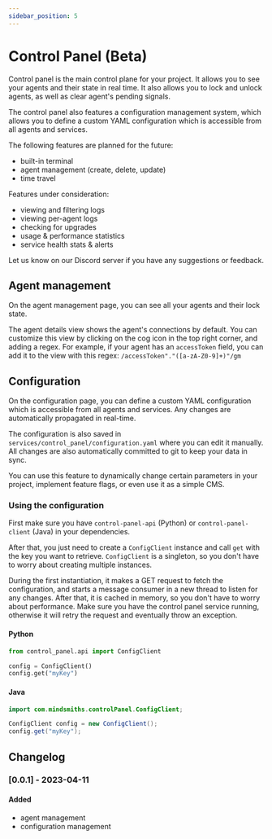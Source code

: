 ```yaml
---
sidebar_position: 5
---
```


# Control Panel (Beta)
Control panel is the main control plane for your project.
It allows you to see your agents and their state in real time. It also allows you to lock and unlock agents, as well as clear agent's pending signals.

The control panel also features a configuration management system, which allows you to define a custom YAML configuration which is accessible from all agents and services.

The following features are planned for the future:
- built-in terminal
- agent management (create, delete, update)
- time travel

Features under consideration:
- viewing and filtering logs
- viewing per-agent logs
- checking for upgrades
- usage & performance statistics
- service health stats & alerts

Let us know on our Discord server if you have any suggestions or feedback.


## Agent management
On the agent management page, you can see all your agents and their lock state.

The agent details view shows the agent's connections by default. You can customize this view by clicking on the cog icon in the top right corner, and adding a regex.
For example, if your agent has an `accessToken` field, you can add it to the view with this regex: `/accessToken"."([a-zA-Z0-9]+)"/gm`


## Configuration
On the configuration page, you can define a custom YAML configuration which is accessible from all agents and services. Any changes are automatically propagated in real-time.

The configuration is also saved in `services/control_panel/configuration.yaml` where you can edit it manually. All changes are also automatically committed to git to keep your data in sync.

You can use this feature to dynamically change certain parameters in your project, implement feature flags, or even use it as a simple CMS.

### Using the configuration
First make sure you have `control-panel-api` (Python) or `control-panel-client` (Java) in your dependencies.

After that, you just need to create a `ConfigClient` instance and call `get` with the key you want to retrieve.
`ConfigClient` is a singleton, so you don't have to worry about creating multiple instances.

During the first instantiation, it makes a GET request to fetch the configuration, and starts a message consumer in a new thread to listen for any changes.
After that, it is cached in memory, so you don't have to worry about performance.
Make sure you have the control panel service running, otherwise it will retry the request and eventually throw an exception.

#### Python
```python
from control_panel.api import ConfigClient

config = ConfigClient()
config.get("myKey")
```

#### Java
```java
import com.mindsmiths.controlPanel.ConfigClient;

ConfigClient config = new ConfigClient();
config.get("myKey");
```


## Changelog

### [0.0.1] - 2023-04-11

#### Added
- agent management
- configuration management
